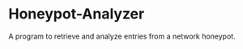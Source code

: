 Honeypot-Analyzer
=================

A program to retrieve and analyze entries from a network honeypot.
